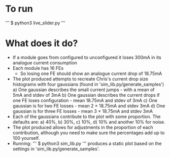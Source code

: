 # To run
'''
$ python3 live_slider.py
'''

# What does it do?
- If a module goes from configured to unconfigured it loses 300mA in its analogue current consumption
- Each module has 16 FEs
  - So losing one FE should show an analogue current drop of 18.75mA
- The plot produced attempts to recreate Chris's current drop size histograms with four gaussians (found in 'sim_lib.py/generate_samples')
  a) One gaussian describes the small current jumps - with a mean of 5mA and stdev of 3mA
  b) One gaussian describes the current drops if one FE loses configuration - mean 18.75mA and stdev of 3mA
  c) One gaussian is for two FE losses - mean 2 $\times$ 18.75mA and stdev 3mA
  d) One gaussian is for three FE losses - mean 3 $\times$ 18.75mA and stdev 3mA
- Each of the gaussians contribute to the plot with some proportion. The defaults are:
  a) 40%, b) 30%, c) 10%, d) 10% and another 10% for noise.
- The plot produced allows for adjustments in the proportion of each contribution, although you need to make sure the percentages add up to 100 yourself.
- Running:
  '''
  $ python3 sim_lib.py
  '''
  produces a static plot based on the settings in 'sim_lib.py/generate_samples'.

